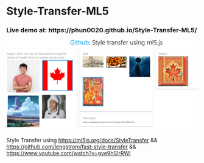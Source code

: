 # Style-Transfer-ML5

<h3>Live demo at: https://phun0020.github.io/Style-Transfer-ML5/</h3>

![alt text](https://raw.githubusercontent.com/phun0020/Style-Transfer-ML5/master/styleTransfer.PNG)


Style Transfer using 
https://ml5js.org/docs/StyleTransfer && 
https://github.com/lengstrom/fast-style-transfer && 
https://www.youtube.com/watch?v=gye9hSIrRWI
